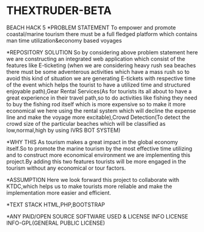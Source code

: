 # THEXTRUDER-BETA
BEACH HACK 5
*PROBLEM STATEMENT
To empower and promote coastal/marine tourism there must be a full fledged platform which contains man time utilization&economy based voyages

*REPOSITORY SOLUTION
So by considering above problem statement here we are constructing an integrated web application which consist of the features like E-ticketing
(when we are considering heavy rush sea beaches there must be some adventerous activities which have a mass rush so to avoid this kind
of situation we are generating E-tickets with respective time of the event which helps the tourist to have a utilized time and structured 
enjoyable path),Gear Rental Services(As for tourists its all about to have a great experience in their travel path,so to do activities like fishing
they need to buy the fishing rod itself which is more expensive so to make it more economical we here using the rental system which will 
decline the expense line and make the voyage more excitable),Crowd Detection(To detect the crowd size of the particular beaches which will be 
classified as low,normal,high by using IVRS BOT SYSTEM)

*WHY THIS
As tourism makes a great impact in the global economy itself.So to promote the marine tourism by the most effective time utilizing and to
construct more economical environment we are implementing this project.By adding this two features tourists will be more engaged in the tourism
without any economical or tour factors.

*ASSUMPTION
Here we look forward this project to collaborate with KTDC,which helps us to make tourists more reliable and make the implementation more 
easier and efficient.

*TEXT STACK
HTML,PHP,BOOTSTRAP

*ANY PAID/OPEN SOURCE SOFTWARE USED & LICENSE INFO
LICENSE INFO-GPL(GENERAL PUBLIC LICENSE)
